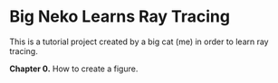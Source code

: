 # Big Neko Learns Ray Tracing


This is a tutorial project created by a big cat (me) in order to learn ray tracing.

**Chapter 0.** How to create a figure.


